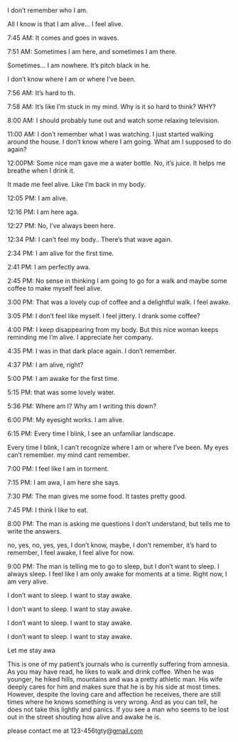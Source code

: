 

I don’t remember who I am.

All I know is that I am alive… I feel alive.

7:45 AM: It comes and goes in waves.

7:51 AM: Sometimes I am here, and sometimes I am there.

Sometimes… I am nowhere. It’s pitch black in he.

I don’t know where I am or where I’ve been.

7:56 AM: It’s hard to th.

7:58 AM: It’s like I’m stuck in my mind. Why is it so hard to think? WHY?

8:00 AM: I should probably tune out and watch some relaxing television.

11:00 AM: I don’t remember what I was watching. I just started walking around the house. I don’t know where I am going. What am I supposed to do again?

12:00PM: Some nice man gave me a water bottle. No, it’s juice. It helps me breathe when I drink it.

It made me feel alive. Like I’m back in my body. 

12:05 PM: I am alive.

12:16 PM: I am here aga.

12:27 PM: No, I’ve always been here.

12:34 PM: I can’t feel my body.. There’s that wave again.

2:34 PM: I am alive for the first time.

2:41 PM: I am perfectly awa.

2:45 PM: No sense in thinking I am going to go for a walk and maybe some coffee to make myself feel alive. 

3:00 PM: That was a lovely cup of coffee and a delightful walk. I feel awake.

3:05 PM: I don’t feel like myself. I feel jittery. I drank some coffee?

4:00 PM: I keep disappearing from my body. But this nice woman keeps reminding me I’m alive. I appreciate her company.

4:35 PM: I was in that dark place again. I don’t remember.

4:37 PM: I am alive, right?

5:00 PM: I am awake for the first time.

5:15 PM: that was some lovely water.

5:36 PM: Where am I? Why am I writing this down?

6:00 PM: My eyesight works. I am alive.

6:15 PM: Every time I blink, I see an unfamiliar landscape. 

Every time I blink, I can’t recognize where I am or where I’ve been. My eyes can’t remember. my mind cant remember. 

7:00 PM: I feel like I am in torment. 

7:15 PM: I am awa, I am here she says.

7:30 PM: The man gives me some food. It tastes pretty good. 

7:45 PM: I think I like to eat. 

8:00 PM: The man is asking me questions I don’t understand, but tells me to write the answers. 

no, yes, no, yes, yes, I don’t know, maybe, I don’t remember, it’s hard to remember, I feel awake, I feel alive for now. 

9:00 PM: The man is telling me to go to sleep, but I don’t want to sleep. I always sleep. I feel like I am only awake for moments at a time. Right now, I am very alive. 

I don’t want to sleep. I want to stay awake.

I don’t want to sleep. I want to stay awake.

I don’t want to sleep. I want to stay awake.

I don’t want to sleep. I want to stay awake.

Let me stay awa

This is one of my patient’s journals who is currently suffering from amnesia. As you may have read, he likes to walk and drink coffee. When he was younger, he hiked hills, mountains and was a pretty athletic man. His wife deeply cares for him and makes sure that he is by his side at most times. However, despite the loving care and affection he receives, there are still times where he knows something is very wrong. And as you can tell, he does not take this lightly and panics. If you see a man who seems to be lost out in the street shouting how alive and awake he is.

please contact me at 123-456tgty@[gmail.com](https://www.reddit.com/r/nosleep/gmail.com)